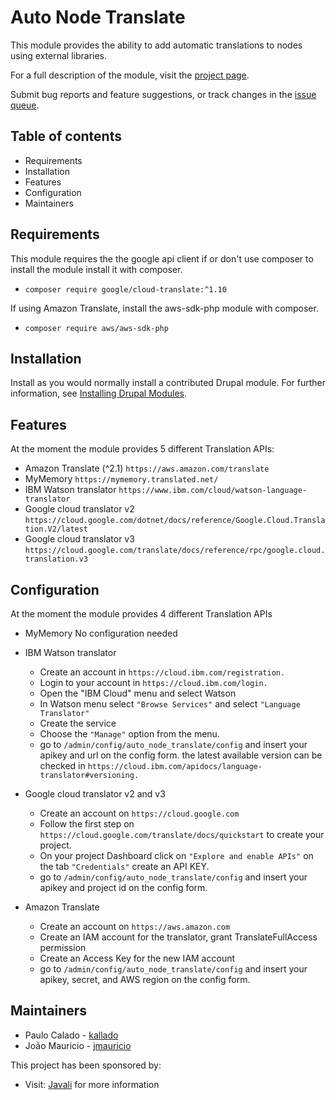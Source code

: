 # Auto Node Translate

This module provides the ability to add automatic translations to nodes
using external libraries.

For a full description of the module, visit the
[project page](https://www.drupal.org/project/auto_node_translate).

Submit bug reports and feature suggestions, or track changes in the
[issue queue](https://www.drupal.org/project/issues/auto_node_translate).


## Table of contents

- Requirements
- Installation
- Features
- Configuration
- Maintainers


## Requirements

This module requires the the google api client if or don't use composer to 
install the module install it with composer.

- `composer require google/cloud-translate:^1.10`

If using Amazon Translate, install the aws-sdk-php module with composer.

- `composer require aws/aws-sdk-php`


## Installation

Install as you would normally install a contributed Drupal module. For further
information, see
[Installing Drupal Modules](https://www.drupal.org/docs/extending-drupal/installing-drupal-modules).


## Features

At the moment the module provides 5 different Translation APIs:
- Amazon Translate (^2.1)
  `https://aws.amazon.com/translate`
- MyMemory 
  `https://mymemory.translated.net/`
- IBM Watson translator
  `https://www.ibm.com/cloud/watson-language-translator`
- Google cloud translator v2
  `https://cloud.google.com/dotnet/docs/reference/Google.Cloud.Translation.V2/latest`
- Google cloud translator v3
  `https://cloud.google.com/translate/docs/reference/rpc/google.cloud.translation.v3`


## Configuration

At the moment the module provides 4 different Translation APIs

- MyMemory 
  No configuration needed 
    
- IBM Watson translator
  - Create an account in `https://cloud.ibm.com/registration.` 
  - Login to your account in `https://cloud.ibm.com/login.`
  - Open the "IBM Cloud" menu and select Watson
  - In Watson menu select `"Browse Services"` and select `"Language Translator"`
  - Create the service
  - Choose the `"Manage"` option from the menu.
  - go to `/admin/config/auto_node_translate/config` and insert your apikey
    and url on the config form. the latest available version can be checked 
    in `https://cloud.ibm.com/apidocs/language-translator#versioning.`

- Google cloud translator v2 and v3
  - Create an account on `https://cloud.google.com`
  - Follow the first step on 
    `https://cloud.google.com/translate/docs/quickstart` to create your 
    project. 
  - On your project Dashboard click on `"Explore and enable APIs"` on the tab 
    `"Credentials"` create an API KEY.
  - go to `/admin/config/auto_node_translate/config` and insert your apikey
    and project id on the config form.
     
- Amazon Translate
  - Create an account on `https://aws.amazon.com`
  - Create an IAM account for the translator, grant TranslateFullAccess
    permission
  - Create an Access Key for the new IAM account
  - go to `/admin/config/auto_node_translate/config` and insert your apikey,
    secret, and AWS region on the config form.


## Maintainers

- Paulo Calado - [kallado](https://www.drupal.org/u/kallado)
- João Mauricio - [jmauricio](https://www.drupal.org/u/jmauricio)

This project has been sponsored by:
- Visit: [Javali](https://www.javali.pt) for more information
